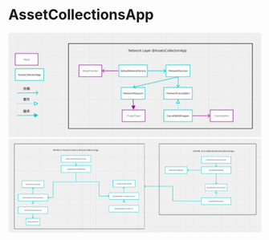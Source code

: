 # AssetCollectionsApp

<img src="https://github.com/lionciao/AssetCollectionsApp/blob/main/ScreenShot/diagram1.png" width="800">  
<img src="https://github.com/lionciao/AssetCollectionsApp/blob/main/ScreenShot/diagram2.png" width="1100"> 
